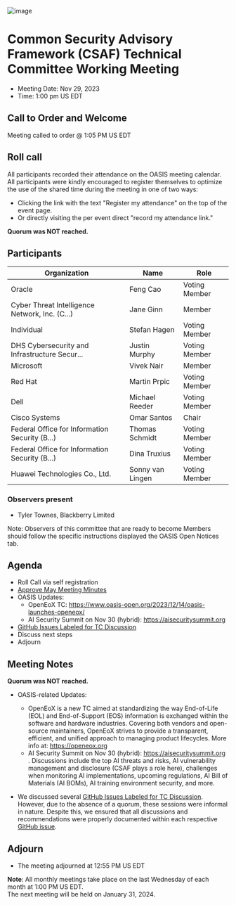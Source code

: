 ![image](https://user-images.githubusercontent.com/1690898/139102180-5c1e2583-14f1-4f58-ab2b-9e3807ed529c.png)

# Common Security Advisory Framework (CSAF) Technical Committee Working Meeting

- Meeting Date: Nov 29, 2023
- Time: 1:00 pm US EDT

## Call to Order and Welcome

Meeting called to order @ 1:05 PM US EDT

## Roll call

All participants recorded their attendance on the OASIS meeting calendar. 
All participants were kindly encouraged to register themselves to optimize the use of the shared time during the meeting in one of two ways:
- Clicking the link with the text "Register my attendance" on the top of the event page.
- Or directly visiting the per event direct "record my attendance link." 

**Quorum was NOT reached.**


## Participants

| Organization                                        | Name          | Role            |
|-----------------------------------------------------|---------------|-----------------|
| Oracle                                              | Feng Cao      | Voting Member   |
| Cyber Threat Intelligence Network, Inc. (C...)      | Jane Ginn     | Member          |
| Individual                                          | Stefan Hagen  | Voting Member   |
| DHS Cybersecurity and Infrastructure Secur...       | Justin Murphy | Voting Member   |
| Microsoft                                           | Vivek Nair    | Member          |
| Red Hat                                             | Martin Prpic  | Voting Member   |
| Dell                                                | Michael Reeder| Voting Member   |
| Cisco Systems                                       | Omar Santos   | Chair           |
| Federal Office for Information Security (B...)      | Thomas Schmidt| Voting Member   |
| Federal Office for Information Security (B...)      | Dina Truxius  | Voting Member   |
| Huawei Technologies Co., Ltd.                       | Sonny van Lingen | Voting Member |




### Observers present

- Tyler Townes, Blackberry Limited

Note: Observers of this committee that are ready to become Members should follow the specific instructions displayed the OASIS Open Notices tab.

## Agenda
- Roll Call via self registration
- [Approve May Meeting Minutes](https://github.com/oasis-tcs/csaf/blob/master/meeting_minutes/)
- OASIS Updates:
  - OpenEoX TC: https://www.oasis-open.org/2023/12/14/oasis-launches-openeox/
  - AI Security Summit on Nov 30 (hybrid): https://aisecuritysummit.org 
- [GitHub Issues Labeled for TC Discussion](https://github.com/oasis-tcs/csaf/issues?q=is%3Aissue+is%3Aopen+label%3Atc-discussion-needed)
- Discuss next steps
- Adjourn

## Meeting Notes

**Quorum was NOT reached.**

- OASIS-related Updates:
   - OpenEoX is a new TC aimed at standardizing the way End-of-Life (EOL) and End-of-Support (EOS) information is exchanged within the software and hardware industries. Covering both vendors and open-source maintainers, OpenEoX strives to provide a transparent, efficient, and unified approach to managing product lifecycles. More info at: https://openeox.org
   - AI Security Summit on Nov 30 (hybrid): https://aisecuritysummit.org . Discussions include the top AI threats and risks, AI vulnerability management and disclosure (CSAF plays a role here), challenges when monitoring AI implementations, upcoming regulations, AI Bill of Materials (AI BOMs), AI training environment security, and more.

- We discussed several [GitHub Issues Labeled for TC Discussion](https://github.com/oasis-tcs/csaf/issues?q=is%3Aissue+is%3Aopen+label%3Atc-discussion-needed). However, due to the absence of a quorum, these sessions were informal in nature. Despite this, we ensured that all discussions and recommendations were properly documented within each respective [GitHub issue](https://github.com/oasis-tcs/csaf/issues?q=is%3Aissue+is%3Aopen+label%3Atc-discussion-needed).


## Adjourn
- The meeting adjourned at 12:55 PM US EDT


**Note**: All monthly meetings take place on the last Wednesday of each month at 1:00 PM US EDT.     
The next meeting will be held on January 31, 2024.  
